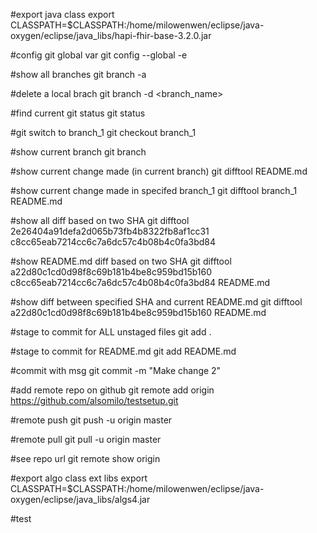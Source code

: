#export java class
export CLASSPATH=$CLASSPATH:/home/milowenwen/eclipse/java-oxygen/eclipse/java_libs/hapi-fhir-base-3.2.0.jar

#config git global var
git config --global -e

#show all branches
git branch -a

#delete a local brach
git branch -d <branch_name>

#find current git status
git status

#git switch to branch_1
git checkout branch_1

#show current branch
git branch

#show current change made (in current branch)
git difftool README.md

#show current change made in specifed branch_1
git difftool branch_1 README.md

#show all diff based on two SHA
git difftool 2e26404a91defa2d065b73fb4b8322fb8af1cc31 c8cc65eab7214cc6c7a6dc57c4b08b4c0fa3bd84 

#show README.md diff based on two SHA
git difftool a22d80c1cd0d98f8c69b181b4be8c959bd15b160 c8cc65eab7214cc6c7a6dc57c4b08b4c0fa3bd84 README.md

#show diff between specified SHA and current README.md
git difftool a22d80c1cd0d98f8c69b181b4be8c959bd15b160 README.md

#stage to commit for ALL unstaged files
git add .

#stage to commit for README.md
git add README.md

#commit with msg
git commit -m "Make change 2"

#add remote repo on github
git remote add origin https://github.com/alsomilo/testsetup.git

#remote push
git push -u origin master

#remote pull
git pull -u origin master

#see repo url
git remote show origin

#export algo class ext libs
export CLASSPATH=$CLASSPATH:/home/milowenwen/eclipse/java-oxygen/eclipse/java_libs/algs4.jar

#test

